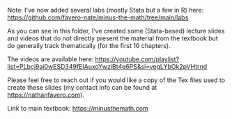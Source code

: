 Note: I've now added several labs (mostly Stata but a few in R) here: https://github.com/favero-nate/minus-the-math/tree/main/labs

As you can see in this folder, I've created some (Stata-based) lecture slides and videos that do not directly present the material from the textbook but do generally track thematically (for the first 10 chapters).

The videos are available here: https://youtube.com/playlist?list=PLbcj9ai0wESD349fEIAuxoYwziBt4e6PS&si=vegLYbOk2pVHtrnd

Please feel free to reach out if you would like a copy of the Tex files used to create these slides (my contact info can be found at https://nathanfavero.com).

Link to main textbook: https://minusthemath.com
